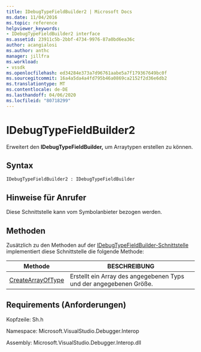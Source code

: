 ```yaml
---
title: IDebugTypeFieldBuilder2 | Microsoft Docs
ms.date: 11/04/2016
ms.topic: reference
helpviewer_keywords:
- IDebugTypeFieldBuilder2 interface
ms.assetid: 23911c5b-2bbf-4734-9976-87a0bd6ea36c
author: acangialosi
ms.author: anthc
manager: jillfra
ms.workload:
- vssdk
ms.openlocfilehash: ed34284e373a7d96761aabe5a7f179367649bc0f
ms.sourcegitcommit: 16a4a5da4a4fd795b46a0869ca2152f2d36e6db2
ms.translationtype: MT
ms.contentlocale: de-DE
ms.lasthandoff: 04/06/2020
ms.locfileid: "80718299"
---
```

# <a name="idebugtypefieldbuilder2"></a>IDebugTypeFieldBuilder2
Erweitert den **IDebugTypeFieldBuilder,** um Arraytypen erstellen zu können.

## <a name="syntax"></a>Syntax

```
IDebugTypeFieldBuilder2 : IDebugTypeFieldBuilder
```

## <a name="notes-for-callers"></a>Hinweise für Anrufer
 Diese Schnittstelle kann vom Symbolanbieter bezogen werden.

## <a name="methods"></a>Methoden
 Zusätzlich zu den Methoden auf der [IDebugTypeFieldBuilder-Schnittstelle](../../../extensibility/debugger/reference/idebugtypefieldbuilder.md) implementiert diese Schnittstelle die folgende Methode:

|Methode|BESCHREIBUNG|
|------------|-----------------|
|[CreateArrayOfType](../../../extensibility/debugger/reference/idebugtypefieldbuilder2-createarrayoftype.md)|Erstellt ein Array des angegebenen Typs und der angegebenen Größe.|

## <a name="requirements"></a>Requirements (Anforderungen)
 Kopfzeile: Sh.h

 Namespace: Microsoft.VisualStudio.Debugger.Interop

 Assembly: Microsoft.VisualStudio.Debugger.Interop.dll

